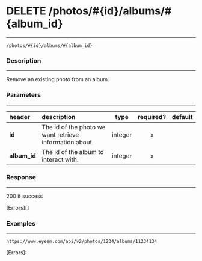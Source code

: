 # DELETE /photos/#{id}/albums/#{album_id}     
***
`/photos/#{id}/albums/#{album_id}`

### Description
***
Remove an existing photo from an album.

### Parameters
***

|header| description| type |required? |default|
|:---------|:--------------|:----------:|:------------:|:------------:|
|**id**|The id of the photo we want retrieve information about.|integer|x||
|**album_id**|The id of the album to interact with.|integer|x||


### Response
***


200 if success

[Errors][]

### Examples
***

`https://www.eyeem.com/api/v2/photos/1234/albums/11234134`







[Errors]: 
